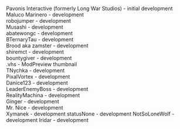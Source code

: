 Pavonis Interactive (formerly Long War Studios) - initial development  
Maluco Marinero - development  
robojumper - development  
Musashi - development  
abatewongc - development  
BTernaryTau - development  
Brood aka zamster - development  
shiremct - development  
bountygiver - development  
.vhs - ModPreview thumbnail  
TNychka - development  
PixalVortex - development  
Danice123 - development  
LeaderEnemyBoss - development  
RealityMachina - development  
Ginger - development  
Mr. Nice - development  
Xymanek - development
statusNone - development
NotSoLoneWolf - development
Iridar -  development
